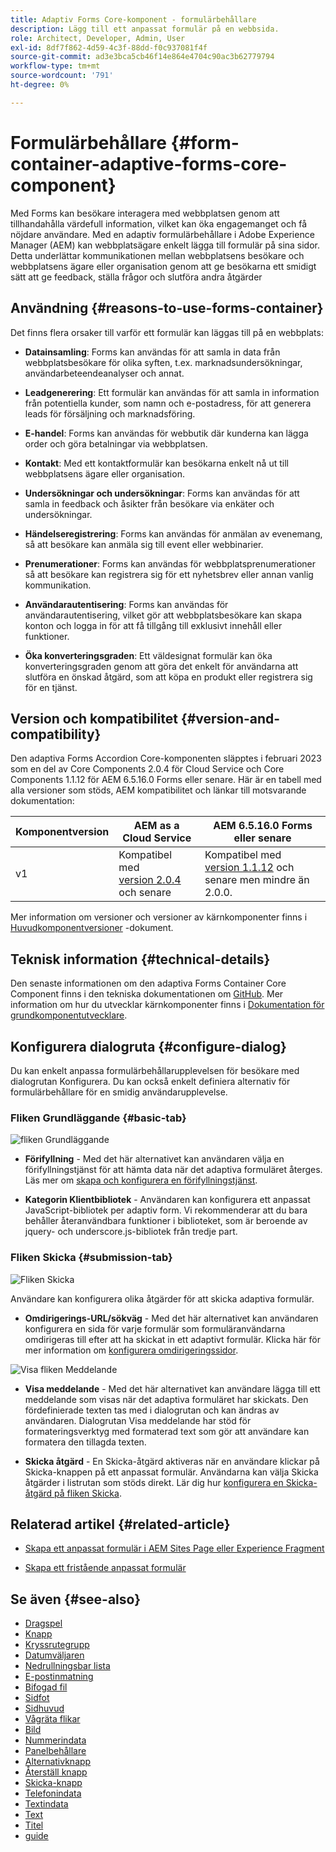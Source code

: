```yaml
---
title: Adaptiv Forms Core-komponent - formulärbehållare
description: Lägg till ett anpassat formulär på en webbsida.
role: Architect, Developer, Admin, User
exl-id: 8df7f862-4d59-4c3f-88dd-f0c937081f4f
source-git-commit: ad3e3bca5cb46f14e864e4704c90ac3b62779794
workflow-type: tm+mt
source-wordcount: '791'
ht-degree: 0%

---
```


# Formulärbehållare {#form-container-adaptive-forms-core-component}

Med Forms kan besökare interagera med webbplatsen genom att tillhandahålla värdefull information, vilket kan öka engagemanget och få nöjdare användare. Med en adaptiv formulärbehållare i Adobe Experience Manager (AEM) kan webbplatsägare enkelt lägga till formulär på sina sidor. Detta underlättar kommunikationen mellan webbplatsens besökare och webbplatsens ägare eller organisation genom att ge besökarna ett smidigt sätt att ge feedback, ställa frågor och slutföra andra åtgärder

## Användning {#reasons-to-use-forms-container}

Det finns flera orsaker till varför ett formulär kan läggas till på en webbplats:

* **Datainsamling**: Forms kan användas för att samla in data från webbplatsbesökare för olika syften, t.ex. marknadsundersökningar, användarbeteendeanalyser och annat.

* **Leadgenerering**: Ett formulär kan användas för att samla in information från potentiella kunder, som namn och e-postadress, för att generera leads för försäljning och marknadsföring.

* **E-handel**: Forms kan användas för webbutik där kunderna kan lägga order och göra betalningar via webbplatsen.

* **Kontakt**: Med ett kontaktformulär kan besökarna enkelt nå ut till webbplatsens ägare eller organisation.

* **Undersökningar och undersökningar**: Forms kan användas för att samla in feedback och åsikter från besökare via enkäter och undersökningar.

* **Händelseregistrering**: Forms kan användas för anmälan av evenemang, så att besökare kan anmäla sig till event eller webbinarier.

* **Prenumerationer**: Forms kan användas för webbplatsprenumerationer så att besökare kan registrera sig för ett nyhetsbrev eller annan vanlig kommunikation.

* **Användarautentisering**: Forms kan användas för användarautentisering, vilket gör att webbplatsbesökare kan skapa konton och logga in för att få tillgång till exklusivt innehåll eller funktioner.

* **Öka konverteringsgraden**: Ett väldesignat formulär kan öka konverteringsgraden genom att göra det enkelt för användarna att slutföra en önskad åtgärd, som att köpa en produkt eller registrera sig för en tjänst.


## Version och kompatibilitet {#version-and-compatibility}

Den adaptiva Forms Accordion Core-komponenten släpptes i februari 2023 som en del av Core Components 2.0.4 för Cloud Service och Core Components 1.1.12 för AEM 6.5.16.0 Forms eller senare. Här är en tabell med alla versioner som stöds, AEM kompatibilitet och länkar till motsvarande dokumentation:

| Komponentversion | AEM as a Cloud Service | AEM 6.5.16.0 Forms eller senare |
|---|---|---|
| v1 | Kompatibel med<br>[version 2.0.4](/help/adaptive-forms/version.md) och senare | Kompatibel med<br>[version 1.1.12](/help/adaptive-forms/version.md) och senare men mindre än 2.0.0. |

Mer information om versioner och versioner av kärnkomponenter finns i [Huvudkomponentversioner](/help/adaptive-forms/version.md) -dokument.
<!-- ## Sample Component Output {#sample-component-output}

To experience the Accordion Component as well as see examples of its configuration options as well as HTML and JSON output, visit the [Component Library](https://adobe.com/go/aem_cmp_library_accordion). -->

## Teknisk information {#technical-details}

Den senaste informationen om den adaptiva Forms Container Core Component finns i den tekniska dokumentationen om [GitHub](https://github.com/adobe/aem-core-forms-components/tree/master/ui.af.apps/src/main/content/jcr_root/apps/core/fd/components/form/container/v1/container). Mer information om hur du utvecklar kärnkomponenter finns i [Dokumentation för grundkomponentutvecklare](/help/developing/overview.md).

## Konfigurera dialogruta {#configure-dialog}

Du kan enkelt anpassa formulärbehållarupplevelsen för besökare med dialogrutan Konfigurera. Du kan också enkelt definiera alternativ för formulärbehållare för en smidig användarupplevelse.

### Fliken Grundläggande {#basic-tab}

![fliken Grundläggande](/help/adaptive-forms/assets/formcontainer_basictab.png)

* **Förifyllning** - Med det här alternativet kan användaren välja en förifyllningstjänst för att hämta data när det adaptiva formuläret återges. Läs mer om [skapa och konfigurera en förifyllningstjänst](https://experienceleague.adobe.com/docs/experience-manager-cloud-service/content/forms/create-an-adaptive-form/prepopulate-adaptive-form-fields.html?lang=en#aem-forms-custom-prefill-service).

* **Kategorin Klientbibliotek** - Användaren kan konfigurera ett anpassat JavaScript-bibliotek per adaptiv form. Vi rekommenderar att du bara behåller återanvändbara funktioner i biblioteket, som är beroende av jquery- och underscore.js-bibliotek från tredje part.

### Fliken Skicka {#submission-tab}

![Fliken Skicka](/help/adaptive-forms/assets/formcontainer_submissiontab.png)

Användare kan konfigurera olika åtgärder för att skicka adaptiva formulär.

* **Omdirigerings-URL/sökväg** - Med det här alternativet kan användaren konfigurera en sida för varje formulär som formuläranvändarna omdirigeras till efter att ha skickat in ett adaptivt formulär. Klicka här för mer information om [konfigurera omdirigeringssidor](https://experienceleague.adobe.com/docs/experience-manager-cloud-service/content/forms/create-an-adaptive-form/configure-submit-actions-and-metadata-submission/configuring-redirect-page.html).

![Visa fliken Meddelande](/help/adaptive-forms/assets/formconatiner_showmessage.png)

* **Visa meddelande** - Med det här alternativet kan användare lägga till ett meddelande som visas när det adaptiva formuläret har skickats. Den fördefinierade texten tas med i dialogrutan och kan ändras av användaren. Dialogrutan Visa meddelande har stöd för formateringsverktyg med formaterad text som gör att användare kan formatera den tillagda texten.

* **Skicka åtgärd** - En Skicka-åtgärd aktiveras när en användare klickar på Skicka-knappen på ett anpassat formulär. Användarna kan välja Skicka åtgärder i listrutan som stöds direkt. Lär dig hur [konfigurera en Skicka-åtgärd på fliken Skicka](https://experienceleague.adobe.com/docs/experience-manager-cloud-service/content/forms/create-an-adaptive-form/configure-submit-actions-and-metadata-submission/configuring-submit-actions.html#supporting-custom-functions-in-validation-expressions-br).

## Relaterad artikel {#related-article}

* [Skapa ett anpassat formulär i AEM Sites Page eller Experience Fragment](https://experienceleague.adobe.com/docs/experience-manager-cloud-service/content/forms/adaptive-forms-authoring/create-or-add-an-adaptive-form-to-aem-sites-page.html)

* [Skapa ett fristående anpassat formulär](https://experienceleague.adobe.com/docs/experience-manager-cloud-service/content/forms/adaptive-forms-authoring/authoring-adaptive-forms-core-components/create-an-adaptive-form-on-forms-cs/creating-adaptive-form-core-components.html)


## Se även {#see-also}

* [Dragspel](/help/adaptive-forms/components/accordion.md)
* [Knapp](/help/adaptive-forms/components/button.md)
* [Kryssrutegrupp](/help/adaptive-forms/components/checkbox-group.md)
* [Datumväljaren](/help/adaptive-forms/components/date-picker.md)
* [Nedrullningsbar lista](/help/adaptive-forms/components/drop-down.md)
* [E-postinmatning](/help/adaptive-forms/components/email-input.md)
* [Bifogad fil](/help/adaptive-forms/components/file-attachment.md)
* [Sidfot](/help/adaptive-forms/components/footer.md)
* [Sidhuvud](/help/adaptive-forms/components/header.md)
* [Vågräta flikar](/help/adaptive-forms/components/horizontal-tabs.md)
* [Bild](/help/adaptive-forms/components/image.md)
* [Nummerindata](/help/adaptive-forms/components/number-input.md)
* [Panelbehållare](/help/adaptive-forms/components/panel-container.md)
* [Alternativknapp](/help/adaptive-forms/components/radio-button.md)
* [Återställ knapp](/help/adaptive-forms/components/reset-button.md)
* [Skicka-knapp](/help/adaptive-forms/components/submit-button.md)
* [Telefonindata](/help/adaptive-forms/components/telephone-input.md)
* [Textindata](/help/adaptive-forms/components/text-input.md)
* [Text](/help/adaptive-forms/components/text.md)
* [Titel](/help/adaptive-forms/components/title.md)
* [guide](/help/adaptive-forms/components/wizard.md)